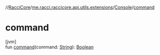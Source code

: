 //[RacciCore](../../../index.md)/[me.racci.raccicore.api.utils.extensions](../index.md)/[Console](index.md)/[command](command.md)

# command

[jvm]\
fun [command](command.md)(command: [String](https://kotlinlang.org/api/latest/jvm/stdlib/kotlin/-string/index.html)): [Boolean](https://kotlinlang.org/api/latest/jvm/stdlib/kotlin/-boolean/index.html)
